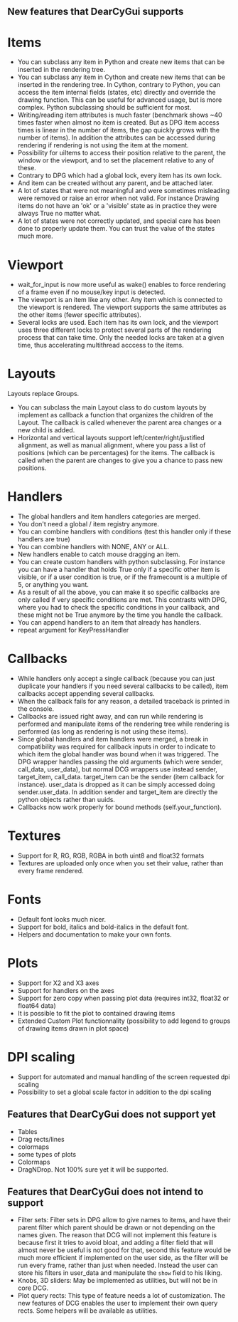 ## New features that DearCyGui supports

# Items
- You can subclass any item in Python and create new items that can be inserted in the rendering tree.
- You can subclass any item in Cython and create new items that can be inserted in the rendering tree. In Cython, contrary to Python, you can access the item internal fields (states, etc) directly and override the drawing function. This can be useful for advanced usage, but is more complex. Python subclassing should be sufficient for most.
- Writing/reading item attributes is much faster (benchmark shows ~40 times faster when almost no item is created. But as DPG item access times is linear in the number of items, the gap quickly grows with the number of items). In addition the attributes can be accessed during rendering if rendering is not using the item at the moment.
- Possibility for uiItems to access their position relative to the parent, the window or the viewport, and to set the placement relative to any of these.
- Contrary to DPG which had a global lock, every item has its own lock.
- And item can be created without any parent, and be attached later.
- A lot of states that were not meaningful and were sometimes misleading were removed or raise an error when not valid. For instance Drawing items do not have an 'ok' or a 'visible' state as in practice they were always True no matter what.
- A lot of states were not correctly updated, and special care has been done to properly update them. You can trust the value of the states much more.

# Viewport
- wait_for_input is now more useful as wake() enables to force rendering
of a frame even if no mouse/key input is detected.
- The viewport is an item like any other. Any item which is connected to the viewport is rendered. The viewport supports the same attributes as the other items (fewer specific attributes).
- Several locks are used. Each item has its own lock, and the viewport uses three different locks to protect several parts of the rendering process that can take time. Only the needed locks are taken at a given time, thus accelerating multithread acccess to the items.


# Layouts
Layouts replace Groups.
- You can subclass the main Layout class to do custom layouts by implement as callback a function that organizes the children of the Layout. The callback is called whenever the parent area changes or a new child is added.
- Horizontal and vertical layouts support left/center/right/justified alignment, as well as manual alignment, where you pass a list of positions (which can be percentages) for the items. The callback is called when the parent are changes to give you a chance to pass new positions.

# Handlers
- The global handlers and item handlers categories are merged.
- You don't need a global / item registry anymore.
- You can combine handlers with conditions (test this handler only if these handlers are true)
- You can combine handlers with NONE, ANY or ALL.
- New handlers enable to catch mouse dragging an item.
- You can create custom handlers with python subclassing. For instance you can have a handler that holds True only if a specific other item is visible, or if a user condition is true, or if the framecount is a multiple of 5, or anything you want.
- As a result of all the above, you can make it so specific callbacks are only called if very specific conditions are met. This contrasts with DPG, where you had to check the specific conditions in your callback, and these might not be True anymore by the time you handle the callback.
- You can append handlers to an item that already has handlers.
- repeat argument for KeyPressHandler

# Callbacks
- While handlers only accept a single callback (because you can just duplicate your handlers if you need several callbacks to be called), item callbacks accept appending several callbacks.
- When the callback fails for any reason, a detailed traceback is printed in the console.
- Callbacks are issued right away, and can run while rendering is performed and manipulate items of the rendering tree while rendering is performed (as long as rendering is not using these items).
- Since global handlers and item handlers were merged, a break in compatibility was required for callback inputs in order to indicate to which item the global handler was bound when it was triggered. The DPG wrapper handles passing the old arguments (which were sender, call_data, user_data), but normal DCG wrappers use instead sender, target_item, call_data. target_item can be the sender (item callback for instance). user_data is dropped as it can be simply accessed doing sender.user_data. In addition sender and target_item are directly the python objects rather than uuids.
- Callbacks now work properly for bound methods (self.your_function).

# Textures
- Support for R, RG, RGB, RGBA in both uint8 and float32 formats
- Textures are uploaded only once when you set their value, rather than every frame rendered.

# Fonts
- Default font looks much nicer.
- Support for bold, italics and bold-italics in the default font.
- Helpers and documentation to make your own fonts.

# Plots
- Support for X2 and X3 axes
- Support for handlers on the axes
- Support for zero copy when passing plot data (requires int32, float32 or float64 data)
- It is possible to fit the plot to contained drawing items
- Extended Custom Plot functionnality (possibility to add legend to groups of drawing items drawn in plot space)

# DPI scaling
- Support for automated and manual handling of the screen requested dpi scaling
- Possibility to set a global scale factor in addition to the dpi scaling

## Features that DearCyGui does not support yet
- Tables
- Drag rects/lines
- colormaps
- some types of plots
- Colormaps
- DragNDrop. Not 100% sure yet it will be supported.

## Features that DearCyGui does not intend to support
- Filter sets: Filter sets in DPG allow to give names to items, and have their parent filter which parent should be drawn or not depending on the names given. The reason that DCG will not implement this feature is because first it tries to avoid bloat, and adding a filter field that will almost never be useful is not good for that, second this feature would be much more efficient if implemented on the user side, as the filter will be run every frame, rather than just when needed. Instead the user can store his filters in user_data and manipulate the `show` field to his liking. 
- Knobs, 3D sliders: May be implemented as utilities, but will not be in core DCG.
- Plot query rects: This type of feature needs a lot of customization. The new features of DCG enables the user to implement their own query rects. Some helpers will be available as utilities.

